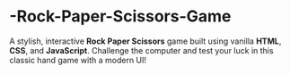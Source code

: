 # -Rock-Paper-Scissors-Game
A stylish, interactive **Rock Paper Scissors** game built using vanilla **HTML**, **CSS**, and **JavaScript**. Challenge the computer and test your luck in this classic hand game with a modern UI!
